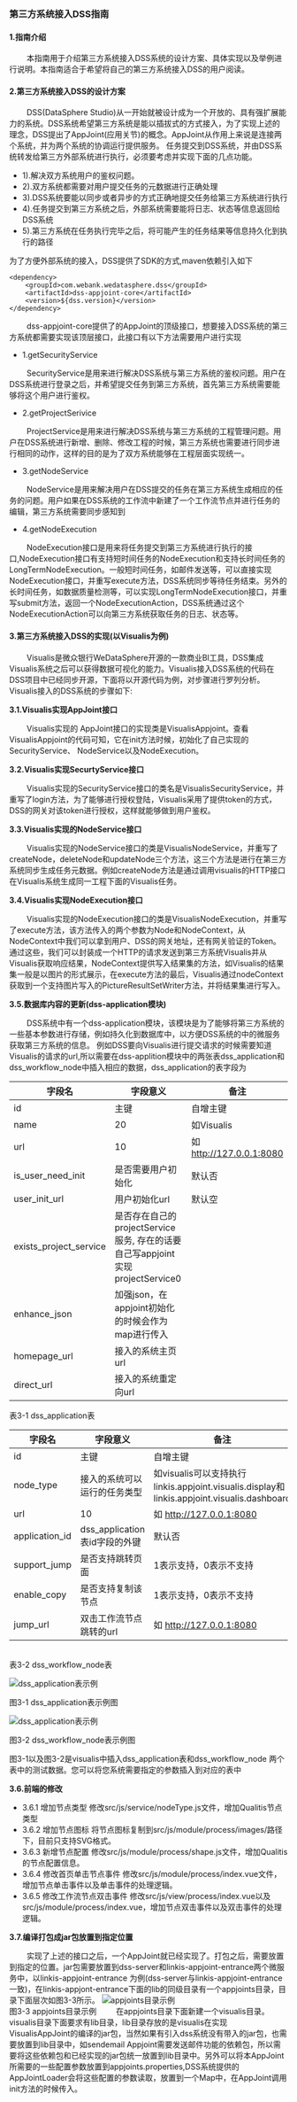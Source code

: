 ### 第三方系统接入DSS指南
#### 1.指南介绍
&nbsp;&nbsp;&nbsp;&nbsp;&nbsp;&nbsp;&nbsp;&nbsp;本指南用于介绍第三方系统接入DSS系统的设计方案、具体实现以及举例进行说明。本指南适合于希望将自己的第三方系统接入DSS的用户阅读。
#### 2.第三方系统接入DSS的设计方案
&nbsp;&nbsp;&nbsp;&nbsp;&nbsp;&nbsp;&nbsp;&nbsp;DSS(DataSphere Studio)从一开始就被设计成为一个开放的、具有强扩展能力的系统。DSS系统希望第三方系统是能以插拔式的方式接入，为了实现上述的理念，DSS提出了AppJoint(应用关节)的概念。AppJoint从作用上来说是连接两个系统，并为两个系统的协调运行提供服务。
任务提交到DSS系统，并由DSS系统转发给第三方外部系统进行执行，必须要考虑并实现下面的几点功能。
- 1).解决双方系统用户的鉴权问题。
- 2).双方系统都需要对用户提交任务的元数据进行正确处理
- 3).DSS系统要能以同步或者异步的方式正确地提交任务给第三方系统进行执行
- 4).任务提交到第三方系统之后，外部系统需要能将日志、状态等信息返回给DSS系统
- 5).第三方系统在任务执行完毕之后，将可能产生的任务结果等信息持久化到执行的路径

为了方便外部系统的接入，DSS提供了SDK的方式,maven依赖引入如下
```
<dependency>
    <groupId>com.webank.wedatasphere.dss</groupId>
    <artifactId>dss-appjoint-core</artifactId>
    <version>${dss.version}</version>
</dependency>
```

&nbsp;&nbsp;&nbsp;&nbsp;&nbsp;&nbsp;&nbsp;&nbsp;dss-appjoint-core提供了的AppJoint的顶级接口，想要接入DSS系统的第三方系统都需要实现该顶层接口，此接口有以下方法需要用户进行实现
- 1.getSecurityService

&nbsp;&nbsp;&nbsp;&nbsp;&nbsp;&nbsp;&nbsp;&nbsp;SecurityService是用来进行解决DSS系统与第三方系统的鉴权问题。用户在DSS系统进行登录之后，并希望提交任务到第三方系统，首先第三方系统需要能够将这个用户进行鉴权。
- 2.getProjectSerivice

&nbsp;&nbsp;&nbsp;&nbsp;&nbsp;&nbsp;&nbsp;&nbsp;ProjectService是用来进行解决DSS系统与第三方系统的工程管理问题。用户在DSS系统进行新增、删除、修改工程的时候，第三方系统也需要进行同步进行相同的动作，这样的目的是为了双方系统能够在工程层面实现统一。
- 3.getNodeService

&nbsp;&nbsp;&nbsp;&nbsp;&nbsp;&nbsp;&nbsp;&nbsp;NodeService是用来解决用户在DSS提交的任务在第三方系统生成相应的任务的问题。用户如果在DSS系统的工作流中新建了一个工作流节点并进行任务的编辑，第三方系统需要同步感知到
- 4.getNodeExecution

&nbsp;&nbsp;&nbsp;&nbsp;&nbsp;&nbsp;&nbsp;&nbsp;NodeExecution接口是用来将任务提交到第三方系统进行执行的接口,NodeExecution接口有支持短时间任务的NodeExecution和支持长时间任务的LongTermNodeExecution。一般短时间任务，如邮件发送等，可以直接实现NodeExecution接口，并重写execute方法，DSS系统同步等待任务结束。另外的长时间任务，如数据质量检测等，可以实现LongTermNodeExecution接口，并重写submit方法，返回一个NodeExecutionAction，DSS系统通过这个NodeExecutionAction可以向第三方系统获取任务的日志、状态等。

#### 3.第三方系统接入DSS的实现(以Visualis为例)

&nbsp;&nbsp;&nbsp;&nbsp;&nbsp;&nbsp;&nbsp;&nbsp;Visualis是微众银行WeDataSphere开源的一款商业BI工具，DSS集成Visualis系统之后可以获得数据可视化的能力。Visualis接入DSS系统的代码在DSS项目中已经同步开源，下面将以开源代码为例，对步骤进行罗列分析。
Visualis接入的DSS系统的步骤如下:

**3.1.Visualis实现AppJoint接口**

&nbsp;&nbsp;&nbsp;&nbsp;&nbsp;&nbsp;&nbsp;&nbsp;Visualis实现的 AppJoint接口的实现类是VisualisAppjoint。查看VisualisAppjoint的代码可知，它在init方法时候，初始化了自己实现的SecurityService、 NodeService以及NodeExecution。

**3.2.Visualis实现SecurtyService接口**

&nbsp;&nbsp;&nbsp;&nbsp;&nbsp;&nbsp;&nbsp;&nbsp;Visualis实现的SecurityService接口的类名是VisualisSecurityService，并重写了login方法，为了能够进行授权登陆，Visualis采用了提供token的方式，DSS的网关对该token进行授权，这样就能够做到用户鉴权。

**3.3.Visualis实现的NodeService接口**

&nbsp;&nbsp;&nbsp;&nbsp;&nbsp;&nbsp;&nbsp;&nbsp;Visualis实现的NodeService接口的类是VisualisNodeService，并重写了createNode，deleteNode和updateNode三个方法，这三个方法是进行在第三方系统同步生成任务元数据。例如createNode方法是通过调用visualis的HTTP接口在Visualis系统生成同一工程下面的Visualis任务。

**3.4.Visualis实现NodeExecution接口**

&nbsp;&nbsp;&nbsp;&nbsp;&nbsp;&nbsp;&nbsp;&nbsp;Visualis实现的NodeExecution接口的类是VisualisNodeExecution，并重写了execute方法，该方法传入的两个参数为Node和NodeContext，从NodeContext中我们可以拿到用户、DSS的网关地址，还有网关验证的Token。通过这些，我们可以封装成一个HTTP的请求发送到第三方系统Visualis并从Visualis获取响应结果，NodeContext提供写入结果集的方法，如Visualis的结果集一般是以图片的形式展示，在execute方法的最后，Visualis通过nodeContext获取到一个支持图片写入的PictureResultSetWriter方法，并将结果集进行写入。

**3.5.数据库内容的更新(dss-application模块)**

&nbsp;&nbsp;&nbsp;&nbsp;&nbsp;&nbsp;&nbsp;&nbsp;DSS系统中有一个dss-application模块，该模块是为了能够将第三方系统的一些基本参数进行存储，例如持久化到数据库中，以方便DSS系统的中的微服务获取第三方系统的信息。
例如DSS要向Visualis进行提交请求的时候需要知道Visualis的请求的url,所以需要在dss-applition模块中的两张表dss_application和dss_workflow_node中插入相应的数据，dss_application的表字段为

|  字段名 | 字段意义 |  备注 |
| ------------ | ------------ | ------------ |
| id  | 主键|  自增主键 |
| name  | 20 |  如Visualis |
| url  | 10  |  如 http://127.0.0.1:8080 |
| is_user_need_init  | 是否需要用户初始化  |  默认否 |
| user_init_url  | 用户初始化url  |  默认空 |
| exists_project_service  | 是否存在自己的projectService服务, 存在的话要自己写appjoint实现projectService0  |   |
| enhance_json  | 加强json，在appjoint初始化的时候会作为map进行传入  |   |
| homepage_url  | 接入的系统主页url  |   |
| direct_url  | 接入的系统重定向url  |   |
表3-1 dss_application表

|  字段名 | 字段意义 |  备注 |
| ------------ | ------------ | ------------ |
| id  | 主键|  自增主键 |
| node_type  | 接入的系统可以运行的任务类型 |  如visualis可以支持执行linkis.appjoint.visualis.display和linkis.appjoint.visualis.dashboard |
| url  | 10  |  如 http://127.0.0.1:8080 |
| application_id  | dss_application表id字段的外键  |  默认否 |
| support_jump  | 是否支持跳转页面  |  1表示支持，0表示不支持 |
| enable_copy  | 是否支持复制该节点  |  1表示支持，0表示不支持 |
| jump_url  | 双击工作流节点跳转的url  | 如 http://127.0.0.1:8080  |
<br>
表3-2 dss_workflow_node表

![dss_application表示例](/images/zh_CN/chapter4/dss_application.png)<br>

图3-1 dss_application表示例图

![dss_application表示例](/images/zh_CN/chapter4/dss_workflow_node.png)<br>

图3-2 dss_workflow_node表示例图

图3-1以及图3-2是visualis中插入dss_application表和dss_workflow_node 两个表中的测试数据。您可以将您系统需要指定的参数插入到对应的表中

**3.6.前端的修改**

- 3.6.1 增加节点类型
修改src/js/service/nodeType.js文件，增加Qualitis节点类型
- 3.6.2 增加节点图标
将节点图标复制到src/js/module/process/images/路径下，目前只支持SVG格式。
- 3.6.3 新增节点配置
修改src/js/module/process/shape.js文件，增加Qualitis的节点配置信息。
- 3.6.4 修改首页单击节点事件
修改src/js/module/process/index.vue文件，增加节点单击事件以及单击事件的处理逻辑。
- 3.6.5 修改工作流节点双击事件
修改src/js/view/process/index.vue以及src/js/module/process/index.vue，增加节点双击事件以及双击事件的处理逻辑。

**3.7.编译打包成jar包放置到指定位置**

&nbsp;&nbsp;&nbsp;&nbsp;&nbsp;&nbsp;&nbsp;&nbsp;实现了上述的接口之后，一个AppJoint就已经实现了。打包之后，需要放置到指定的位置。jar包需要放置到dss-server和linkis-appjoint-entrance两个微服务中，以linkis-appjoint-entrance 为例(dss-server与linkis-appjoint-entrance一致)，在linkis-appjont-entrance下面的lib的同级目录有一个appjoints目录，目录下面层次如图3-3所示。
![appjoints目录示例](/images/zh_CN/chapter4/appjoints.png)<br>
图3-3 appjoints目录示例
&nbsp;&nbsp;&nbsp;&nbsp;&nbsp;&nbsp;&nbsp;&nbsp;在appjoints目录下面新建一个visualis目录。visualis目录下面要求有lib目录，lib目录存放的是visualis在实现VisualisAppJoint的编译的jar包，当然如果有引入dss系统没有带入的jar包，也需要放置到lib目录中，如sendemail Appjoint需要发送邮件功能的依赖包，所以需要将这些依赖包和已经实现的jar包统一放置到lib目录中。另外可以将本AppJoint所需要的一些配置参数放置到appjoints.properties,DSS系统提供的AppJointLoader会将这些配置的参数读取，放置到一个Map中，在AppJoint调用init方法的时候传入。
